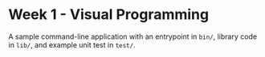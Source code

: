 # Week 1 - Visual Programming

A sample command-line application with an entrypoint in `bin/`, library code
in `lib/`, and example unit test in `test/`.
